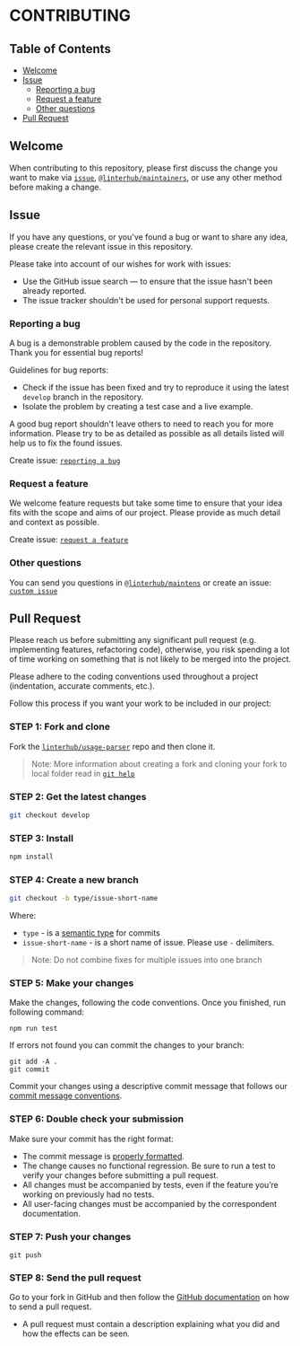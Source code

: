 # CONTRIBUTING

## Table of Contents

- [Welcome](#welcome)
- [Issue](#issue)
  - [Reporting a bug](#reporting-a-bug)
  - [Request a feature](#request-a-feature)
  - [Other questions](#other-questions)
- [Pull Request](#pull-request)

## Welcome

When contributing to this repository, please first discuss the change you
want to make via [`issue`](#issue), [`@linterhub/maintainers`][maintainers],
or use any other method before making a change.

## Issue

If you have any questions, or you've found a bug or want to share any idea,
please create the relevant issue in this repository.

Please take into account of our wishes for work with issues:

- Use the GitHub issue search — to ensure that the issue hasn't been already reported.
- The issue tracker shouldn't be used for personal support requests.

### Reporting a bug

A bug is a demonstrable problem caused by the code in the repository.
Thank you for essential bug reports!

Guidelines for bug reports:

- Check if the issue has been fixed and try to reproduce it using the latest `develop` branch in the repository.
- Isolate the problem by creating a test case and a live example.

A good bug report shouldn't leave others to need to reach you for
more information. Please try to be as detailed as possible as all details
listed will help us to fix the found issues.

Create issue: [`reporting a bug`][github-url-issue]

### Request a feature

We welcome feature requests but take some time to ensure that your idea fits
with the scope and aims of our project. Please provide as much detail and
context as possible.

Create issue: [`request a feature`][github-url-issue]

### Other questions

You can send you questions in [`@linterhub/maintens`][maintainers] or create
an issue: [`custom issue`][github-url-issue]

## Pull Request

Please reach us before submitting any significant pull request (e.g.
implementing features, refactoring code), otherwise, you risk spending a
lot of time working on something that is not likely to be merged
into the project.

Please adhere to the coding conventions used throughout a project (indentation,
accurate comments, etc.).

Follow this process if you want your work to be included in our project:

### STEP 1: Fork and clone

Fork the [`linterhub/usage-parser`][github-url] repo and then clone it.

> Note: More information about creating a fork and cloning your fork to local folder read in [`git help`][github-help-fork]

### STEP 2: Get the latest changes

```bash
git checkout develop
```

### STEP 3: Install

```bash
npm install
```

### STEP 4: Create a new branch

```bash
git checkout -b type/issue-short-name
```

Where:

- `type` - is a [semantic type][github-url-commit-message] for commits
- `issue-short-name` - is a short name of issue. Please use `-` delimiters.

> Note: Do not combine fixes for multiple issues into one branch

### STEP 5: Make your changes

Make the changes, following the code conventions. Once you finished,
run following command:

```bush
npm run test
```

If errors not found you can commit the changes to your branch:

```bush
git add -A .
git commit
```

Commit your changes using a descriptive commit message that follows
our [commit message conventions][github-url-commit-message].

### STEP 6: Double check your submission

Make sure your commit has the right format:

- The commit message is [properly formatted][github-url-commit-message].
- The change causes no functional regression. Be sure to run a test to verify your changes before submitting a pull request.
- All changes must be accompanied by tests, even if the feature you’re working on previously had no tests.
- All user-facing changes must be accompanied by the correspondent documentation.

### STEP 7: Push your changes

```bush
git push
```

### STEP 8: Send the pull request

Go to your fork in GitHub and then follow the [GitHub documentation][github-help-pull-request] on how to send a pull request.

- A pull request must contain a description explaining what you did and how the effects can be seen.

[maintainers]: https://github.com/orgs/linterhub/teams/maintainers
[github-url]: https://github.com/linterhub/usage-parser
[github-url-issue]: https://github.com/linterhub/usage-parser/issues/new
[github-help-fork]: https://help.github.com/articles/fork-a-repo/#fork-an-example-repository
[github-help-pull-request]: https://help.github.com/articles/creating-a-pull-request
[github-url-commit-message]: https://github.com/linterhub/usage-parser/blob/develop/docs/git/commit_message.md
